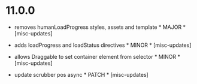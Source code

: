 11.0.0
======

- removes humanLoadProgress styles, assets and template * MAJOR * [misc-updates]

- adds loadProgress and loadStatus directives * MINOR * [misc-updates]

- allows Draggable to set container element from selector * MINOR * [misc-updates]

- update scrubber pos async * PATCH * [misc-updates]